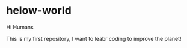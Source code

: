 # helow-world

Hi Humans

This is my first repository, I want to leabr coding to improve the planet!
